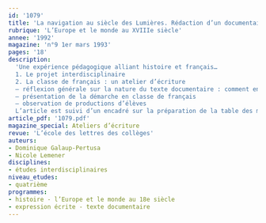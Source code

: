 ```yaml
---
id: '1079'
title: 'La navigation au siècle des Lumières. Rédaction d’un documentaire '
rubrique: 'L’Europe et le monde au XVIIIe siècle'
annee: '1992'
magazine: 'n°9 1er mars 1993'
pages: '18'
description: 
  'Une expérience pédagogique alliant histoire et français…
  1. Le projet interdisciplinaire
  2. La classe de français : un atelier d’écriture
  – réflexion générale sur la nature du texte documentaire : comment en approcher la rédaction
  – présentation de la démarche en classe de français
  – observation de productions d’élèves
  L’article est suivi d’un encadré sur la préparation de la table des matières du documentaire, ainsi que de plusieurs annexes (lecture de documentaires, visite du musée de la Marine de Rochefort, lecture guidée de récits de navigateurs du XVIIIe siècle, extrait de « Histoire de l’Afrique », de J. Ki-Zerbo, un exercice sur un extrait de « France et Angleterre : deux stratégies navales », de Jean Meyer, etc.)'
article_pdf: '1079.pdf'
magazine_special: Ateliers d’écriture
revue: 'L’école des lettres des collèges'
auteurs:
- Dominique Galaup-Pertusa
- Nicole Lemener
disciplines:
- études interdisciplinaires
niveau_etudes:
- quatrième
programmes:
- histoire - l’Europe et le monde au 18e siècle
- expression écrite - texte documentaire
---
```

